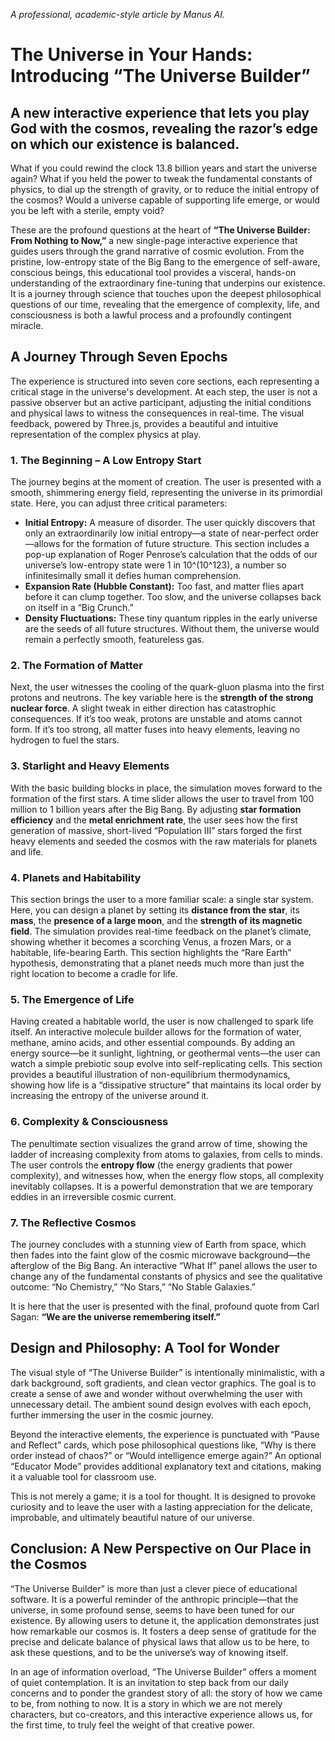 

_A professional, academic-style article by Manus AI._

# The Universe in Your Hands: Introducing “The Universe Builder”

## A new interactive experience that lets you play God with the cosmos, revealing the razor’s edge on which our existence is balanced.

What if you could rewind the clock 13.8 billion years and start the universe again? What if you held the power to tweak the fundamental constants of physics, to dial up the strength of gravity, or to reduce the initial entropy of the cosmos? Would a universe capable of supporting life emerge, or would you be left with a sterile, empty void?

These are the profound questions at the heart of **“The Universe Builder: From Nothing to Now,”** a new single-page interactive experience that guides users through the grand narrative of cosmic evolution. From the pristine, low-entropy state of the Big Bang to the emergence of self-aware, conscious beings, this educational tool provides a visceral, hands-on understanding of the extraordinary fine-tuning that underpins our existence. It is a journey through science that touches upon the deepest philosophical questions of our time, revealing that the emergence of complexity, life, and consciousness is both a lawful process and a profoundly contingent miracle.



## A Journey Through Seven Epochs

The experience is structured into seven core sections, each representing a critical stage in the universe's development. At each step, the user is not a passive observer but an active participant, adjusting the initial conditions and physical laws to witness the consequences in real-time. The visual feedback, powered by Three.js, provides a beautiful and intuitive representation of the complex physics at play.

### 1. The Beginning – A Low Entropy Start

The journey begins at the moment of creation. The user is presented with a smooth, shimmering energy field, representing the universe in its primordial state. Here, you can adjust three critical parameters:

*   **Initial Entropy:** A measure of disorder. The user quickly discovers that only an extraordinarily low initial entropy—a state of near-perfect order—allows for the formation of future structure. This section includes a pop-up explanation of Roger Penrose’s calculation that the odds of our universe’s low-entropy state were 1 in 10^(10^123), a number so infinitesimally small it defies human comprehension.
*   **Expansion Rate (Hubble Constant):** Too fast, and matter flies apart before it can clump together. Too slow, and the universe collapses back on itself in a “Big Crunch.”
*   **Density Fluctuations:** These tiny quantum ripples in the early universe are the seeds of all future structures. Without them, the universe would remain a perfectly smooth, featureless gas.

### 2. The Formation of Matter

Next, the user witnesses the cooling of the quark-gluon plasma into the first protons and neutrons. The key variable here is the **strength of the strong nuclear force**. A slight tweak in either direction has catastrophic consequences. If it’s too weak, protons are unstable and atoms cannot form. If it’s too strong, all matter fuses into heavy elements, leaving no hydrogen to fuel the stars.

### 3. Starlight and Heavy Elements

With the basic building blocks in place, the simulation moves forward to the formation of the first stars. A time slider allows the user to travel from 100 million to 1 billion years after the Big Bang. By adjusting **star formation efficiency** and the **metal enrichment rate**, the user sees how the first generation of massive, short-lived “Population III” stars forged the first heavy elements and seeded the cosmos with the raw materials for planets and life.

### 4. Planets and Habitability

This section brings the user to a more familiar scale: a single star system. Here, you can design a planet by setting its **distance from the star**, its **mass**, the **presence of a large moon**, and the **strength of its magnetic field**. The simulation provides real-time feedback on the planet’s climate, showing whether it becomes a scorching Venus, a frozen Mars, or a habitable, life-bearing Earth. This section highlights the “Rare Earth” hypothesis, demonstrating that a planet needs much more than just the right location to become a cradle for life.

### 5. The Emergence of Life

Having created a habitable world, the user is now challenged to spark life itself. An interactive molecule builder allows for the formation of water, methane, amino acids, and other essential compounds. By adding an energy source—be it sunlight, lightning, or geothermal vents—the user can watch a simple prebiotic soup evolve into self-replicating cells. This section provides a beautiful illustration of non-equilibrium thermodynamics, showing how life is a “dissipative structure” that maintains its local order by increasing the entropy of the universe around it.

### 6. Complexity & Consciousness

The penultimate section visualizes the grand arrow of time, showing the ladder of increasing complexity from atoms to galaxies, from cells to minds. The user controls the **entropy flow** (the energy gradients that power complexity), and witnesses how, when the energy flow stops, all complexity inevitably collapses. It is a powerful demonstration that we are temporary eddies in an irreversible cosmic current.

### 7. The Reflective Cosmos

The journey concludes with a stunning view of Earth from space, which then fades into the faint glow of the cosmic microwave background—the afterglow of the Big Bang. An interactive “What If” panel allows the user to change any of the fundamental constants of physics and see the qualitative outcome: “No Chemistry,” “No Stars,” “No Stable Galaxies.”

It is here that the user is presented with the final, profound quote from Carl Sagan: **“We are the universe remembering itself.”**



## Design and Philosophy: A Tool for Wonder

The visual style of “The Universe Builder” is intentionally minimalistic, with a dark background, soft gradients, and clean vector graphics. The goal is to create a sense of awe and wonder without overwhelming the user with unnecessary detail. The ambient sound design evolves with each epoch, further immersing the user in the cosmic journey.

Beyond the interactive elements, the experience is punctuated with “Pause and Reflect” cards, which pose philosophical questions like, “Why is there order instead of chaos?” or “Would intelligence emerge again?” An optional “Educator Mode” provides additional explanatory text and citations, making it a valuable tool for classroom use.

This is not merely a game; it is a tool for thought. It is designed to provoke curiosity and to leave the user with a lasting appreciation for the delicate, improbable, and ultimately beautiful nature of our universe.



## Conclusion: A New Perspective on Our Place in the Cosmos

“The Universe Builder” is more than just a clever piece of educational software. It is a powerful reminder of the anthropic principle—that the universe, in some profound sense, seems to have been tuned for our existence. By allowing users to detune it, the application demonstrates just how remarkable our cosmos is. It fosters a deep sense of gratitude for the precise and delicate balance of physical laws that allow us to be here, to ask these questions, and to be the universe’s way of knowing itself.

In an age of information overload, “The Universe Builder” offers a moment of quiet contemplation. It is an invitation to step back from our daily concerns and to ponder the grandest story of all: the story of how we came to be, from nothing to now. It is a story in which we are not merely characters, but co-creators, and this interactive experience allows us, for the first time, to truly feel the weight of that creative power.

